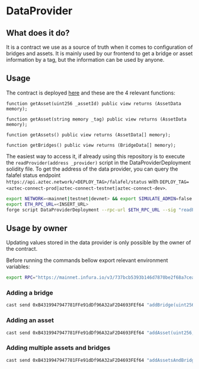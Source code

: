 # DataProvider

## What does it do?

It is a contract we use as a source of truth when it comes to configuration of bridges and assets.
It is mainly used by our frontend to get a bridge or asset information by a tag, but the information can be used by anyone.

## Usage

The contract is deployed [here](https://etherscan.io/address/0xB4319947947781FFe91dDf96A32aF2D4693FEf64) and these are the 4 relevant functions:

```solidity
function getAsset(uint256 _assetId) public view returns (AssetData memory);

function getAsset(string memory _tag) public view returns (AssetData memory);

function getAssets() public view returns (AssetData[] memory);

function getBridges() public view returns (BridgeData[] memory);
```

The easiest way to access it, if already using this repository is to execute the `readProvider(address _provider)` script in the DataProviderDeployment solidity file. To get the address of the data provider, you can query the falafel status endpoint `https://api.aztec.network/<DEPLOY_TAG>/falafel/status` with `DEPLOY_TAG=<aztec-connect-prod|aztec-connect-testnet|aztec-connect-dev>`.

```bash
export NETWORK=<mainnet|testnet|devnet> && export SIMULATE_ADMIN=false
export ETH_RPC_URL=<INSERT_URL>
forge script DataProviderDeployment --rpc-url $ETH_RPC_URL --sig "readProvider(address)" DATA_PROVIDER_ADDRESS
```

## Usage by owner

Updating values stored in the data provider is only possible by the owner of the contract.

Before running the commands bellow export relevant environment variables:

```bash
export RPC="https://mainnet.infura.io/v3/737bcb5393b146d7870be2f68a7cea9c" && PRIV_KEY="PROVIDER_OWNER_PRIVATE_KEY"
```

### Adding a bridge

```bash
cast send 0xB4319947947781FFe91dDf96A32aF2D4693FEf64 "addBridge(uint256,string)" "2" "ExampleBridge" --rpc-url $RPC --private-key $PRIV_KEY
```

### Adding an asset

```bash
cast send 0xB4319947947781FFe91dDf96A32aF2D4693FEf64 "addAsset(uint256,string)" "2" "wsteth" --rpc-url $RPC --private-key $PRIV_KEY
```

### Adding multiple assets and bridges

```bash
cast send 0xB4319947947781FFe91dDf96A32aF2D4693FEf64 "addAssetsAndBridges(uint256[],string[],uint256[],string[])" '[2,1]' '["wsteth","dai"]' '[5,8]' '["ExampleBridge_deposit","ExampleBridge_withdraw"]' --rpc-url $RPC --private-key $PRIV_KEY
```

